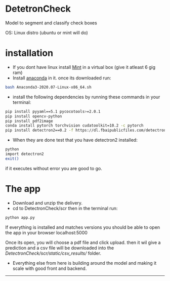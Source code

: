 # DetetronCheck
 Model to segment and classify check boxes

OS: Linux distro (ubuntu or mint will do)

# installation

* If you dont have linux install [Mint](https://www.linuxmint.com/download.php) in a virtual box (give it atleast 6 gig ram)
* Install [anaconda](https://repo.anaconda.com/archive/Anaconda3-2020.07-Linux-x86_64.sh) in it. once its downloaded run:
 
```bash
bash Anaconda3-2020.07-Linux-x86_64.sh
```
* install the following dependencies by running these commands in your terminal:
```bash
pip install pyyaml==5.1 pycocotools>=2.0.1
pip install opencv-python
pip install pdf2image
conda install pytorch torchvision cudatoolkit=10.2 -c pytorch
pip install detectron2==0.2 -f https://dl.fbaipublicfiles.com/detectron2/wheels/cu101/torch1.5/index.html
```

* When they are done test that you have detectron2 installed:
```bash
python
import detectron2
exit()
```
if it executes without error you are good to go.

# The app
* Download and unzip the delivery.
* cd to DetectronCheck/scr then in the terminal run:
```bash
python app.py
```

If everything is installed and matches versions you should be able to open the app in your browser localhost:5000

Once its open,  you will choose a pdf file and click upload. then it wil give a prediction and a csv file will be downloaded into the _DetectronCheck/scr/static/csv_results/_  folder.

* Everything else from here is building around the model and making it scale with good front and backend.
-----


